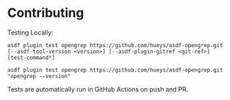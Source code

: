 # Contributing

Testing Locally:

```shell
asdf plugin test opengrep https://github.com/hueys/asdf-opengrep.git [--asdf-tool-version <version>] [--asdf-plugin-gitref <git-ref>] [test-command*]

asdf plugin test opengrep https://github.com/hueys/asdf-opengrep.git "opengrep --version"
```

Tests are automatically run in GitHub Actions on push and PR.
